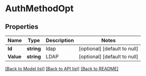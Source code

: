 # AuthMethodOpt

## Properties
Name | Type | Description | Notes
------------ | ------------- | ------------- | -------------
**Id** | **string** | ldap | [optional] [default to null]
**Value** | **string** | LDAP | [optional] [default to null]

[[Back to Model list]](../README.md#documentation-for-models) [[Back to API list]](../README.md#documentation-for-api-endpoints) [[Back to README]](../README.md)

